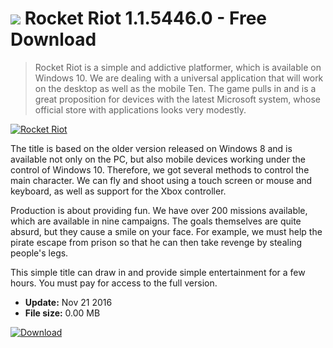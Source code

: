 # ![](https://cdn.softexe.net/static/icon/win.gif) Rocket Riot 1.1.5446.0 - Free Download

> Rocket Riot is a simple and addictive platformer, which is available on Windows 10. We are dealing with a universal application that will work on the desktop as well as the mobile Ten. The game pulls in and is a great proposition for devices with the latest Microsoft system, whose official store with applications looks very modestly.

[![Rocket Riot](https://gallery.dpcdn.pl/imgc/Tools/72511/g_-_420x350_1.5_-_x20161121182303_0.jpg)](https://softexe.net/win/games-entertainment/other/rocket-riot:ppbaf.html)

The title is based on the older version released on Windows 8 and is available not only on the PC, but also mobile devices working under the control of Windows 10. Therefore, we got several methods to control the main character. We can fly and shoot using a touch screen or mouse and keyboard, as well as support for the Xbox controller.
 
 Production is about providing fun. We have over 200 missions available, which are available in nine campaigns. The goals themselves are quite absurd, but they cause a smile on your face. For example, we must help the pirate escape from prison so that he can then take revenge by stealing people's legs.
 
 This simple title can draw in and provide simple entertainment for a few hours. You must pay for access to the full version.


- **Update:** Nov 21 2016
- **File size:** 0.00 MB

[![Download](https://cdn.softexe.net/static/img/download.png)](https://softexe.net/win/games-entertainment/other/rocket-riot:ppbaf.html)

